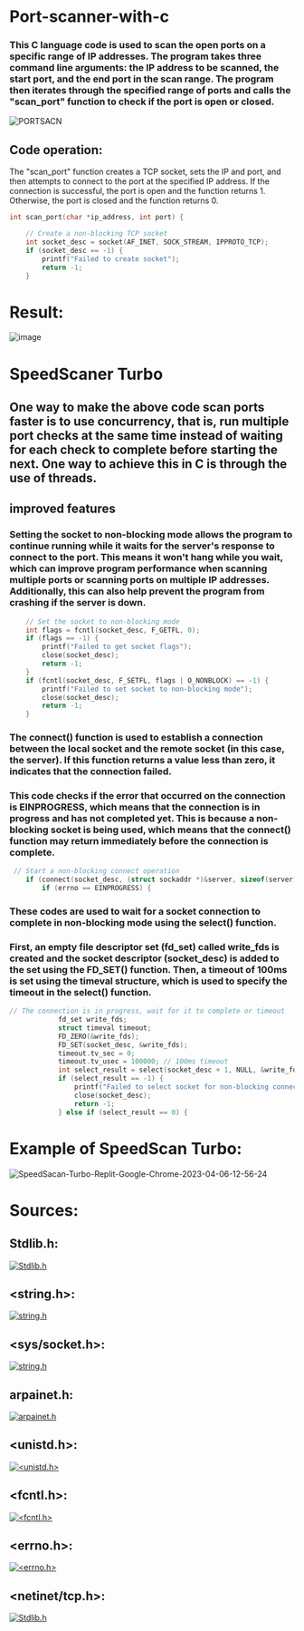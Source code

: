 # Port-scanner-with-c
### This C language code is used to scan the open ports on a specific range of IP addresses. The program takes three command line arguments: the IP address to be scanned, the start port, and the end port in the scan range. The program then iterates through the specified range of ports and calls the "scan_port" function to check if the port is open or closed.
![PORTSACN](https://user-images.githubusercontent.com/90658763/230355208-32763816-539d-418f-b6bb-a2f4e6a2a9ba.gif)

## Code operation:
The "scan_port" function creates a TCP socket, sets the IP and port, and then attempts to connect to the port at the specified IP address. If the connection is successful, the port is open and the function returns 1. Otherwise, the port is closed and the function returns 0.
``` C
int scan_port(char *ip_address, int port) {

    // Create a non-blocking TCP socket
    int socket_desc = socket(AF_INET, SOCK_STREAM, IPPROTO_TCP);
    if (socket_desc == -1) {
        printf("Failed to create socket");
        return -1;
    }
```
# Result:
![image](https://user-images.githubusercontent.com/90658763/230356458-29a23413-73d7-4815-8f52-bb7ae090d8f6.png)

# SpeedScaner Turbo
## One way to make the above code scan ports faster is to use concurrency, that is, run multiple port checks at the same time instead of waiting for each check to complete before starting the next. One way to achieve this in C is through the use of threads.

## improved features

### Setting the socket to non-blocking mode allows the program to continue running while it waits for the server's response to connect to the port. This means it won't hang while you wait, which can improve program performance when scanning multiple ports or scanning ports on multiple IP addresses. Additionally, this can also help prevent the program from crashing if the server is down.
``` C
    // Set the socket to non-blocking mode
    int flags = fcntl(socket_desc, F_GETFL, 0);
    if (flags == -1) {
        printf("Failed to get socket flags");
        close(socket_desc);
        return -1;
    }
    if (fcntl(socket_desc, F_SETFL, flags | O_NONBLOCK) == -1) {
        printf("Failed to set socket to non-blocking mode");
        close(socket_desc);
        return -1;
    }
  ```
### The connect() function is used to establish a connection between the local socket and the remote socket (in this case, the server). If this function returns a value less than zero, it indicates that the connection failed.
### This code checks if the error that occurred on the connection is EINPROGRESS, which means that the connection is in progress and has not completed yet. This is because a non-blocking socket is being used, which means that the connect() function may return immediately before the connection is complete.
``` C
 // Start a non-blocking connect operation
    if (connect(socket_desc, (struct sockaddr *)&server, sizeof(server)) < 0) {
        if (errno == EINPROGRESS) {
 ```
### These codes are used to wait for a socket connection to complete in non-blocking mode using the select() function.
### First, an empty file descriptor set (fd_set) called write_fds is created and the socket descriptor (socket_desc) is added to the set using the FD_SET() function. Then, a timeout of 100ms is set using the timeval structure, which is used to specify the timeout in the select() function.
``` C
// The connection is in progress, wait for it to complete or timeout
            fd_set write_fds;
            struct timeval timeout;
            FD_ZERO(&write_fds);
            FD_SET(socket_desc, &write_fds);
            timeout.tv_sec = 0;
            timeout.tv_usec = 100000; // 100ms timeout
            int select_result = select(socket_desc + 1, NULL, &write_fds, NULL, &timeout);
            if (select_result == -1) {
                printf("Failed to select socket for non-blocking connect");
                close(socket_desc);
                return -1;
            } else if (select_result == 0) {
```

  # Example of SpeedScan Turbo:
![SpeedSacan-Turbo-Replit-Google-Chrome-2023-04-06-12-56-24](https://user-images.githubusercontent.com/90658763/230359068-a03a5258-b613-4472-bbd7-de6da453ece9.gif)
 # Sources:
 ## Stdlib.h:
 [![Stdlib.h](https://user-images.githubusercontent.com/90658763/230360437-bb4d1f84-8c0f-4641-8bc6-89882c644425.png)](https://es.wikipedia.org/wiki/Stdlib.h)
 ## <string.h>:
 [![string.h](https://user-images.githubusercontent.com/90658763/230360901-e9363243-d973-4c12-bd5f-81b72f7c7a6e.png)](https://www.scaler.com/topics/string-h-in-c/)
 ## <sys/socket.h>:
 [![string.h](https://user-images.githubusercontent.com/90658763/230361507-e39c4d04-4c0f-45d0-ab66-6144caa69bf6.png)](https://pubs.opengroup.org/onlinepubs/009695399/basedefs/sys/socket.h.html)
 ## arpainet.h:
 [![arpainet.h](https://user-images.githubusercontent.com/90658763/230363791-ad1d21c4-713e-4f40-968f-69267492b9ea.png)](https://pubs.opengroup.org/onlinepubs/7908799/xns/arpainet.h.html)
## <unistd.h>:
[![<unistd.h>](https://user-images.githubusercontent.com/90658763/230364451-d337ef8d-c49d-4d5b-a63f-40a4fec54a5f.png)](https://pubs.opengroup.org/onlinepubs/7908799/xsh/unistd.h.html)
## <fcntl.h>:
 [![<fcntl.h>](https://user-images.githubusercontent.com/90658763/230364888-2d4a42b5-9a85-4050-9edc-3c06430d071e.png)
](https://pubs.opengroup.org/onlinepubs/000095399/basedefs/fcntl.h.html)
## <errno.h>:
 [![<errno.h>](https://user-images.githubusercontent.com/90658763/230365415-253a4a3a-ac2e-4580-b420-c3b2348f7145.png)](https://www.linuxadictos.com/errno-h-un-poco-de-historia-unixlinux.html)
## <netinet/tcp.h>:
 [![Stdlib.h](https://user-images.githubusercontent.com/90658763/230366318-268d9388-514f-49f3-a1d4-5c2d27c5f26f.png)](https://pubs.opengroup.org/onlinepubs/009695399/basedefs/netinet/tcp.h.html)


